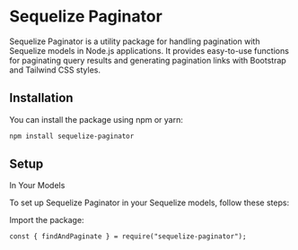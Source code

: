 # Sequelize Paginator

Sequelize Paginator is a utility package for handling pagination with Sequelize models in Node.js applications. It provides easy-to-use functions for paginating query results and generating pagination links with Bootstrap and Tailwind CSS styles.

## Installation

You can install the package using npm or yarn:

```bash
npm install sequelize-paginator
```


## Setup
In Your Models

To set up Sequelize Paginator in your Sequelize models, follow these steps:

Import the package:


```
const { findAndPaginate } = require("sequelize-paginator");
```
